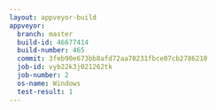 ```yaml
---
layout: appveyor-build
appveyor:
  branch: master
  build-id: 46677414
  build-number: 465
  commit: 3feb90e673bb8afd72aa70231fbce07cb2786210
  job-id: vyb22k3j021262tk
  job-number: 2
  os-name: Windows
  test-result: 1
---
```

